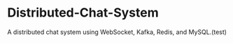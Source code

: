 # Distributed-Chat-System
A distributed chat system using WebSocket, Kafka, Redis, and MySQL.(test)
